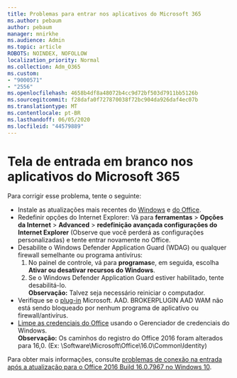 ```yaml
---
title: Problemas para entrar nos aplicativos do Microsoft 365
ms.author: pebaum
author: pebaum
manager: mnirkhe
ms.audience: Admin
ms.topic: article
ROBOTS: NOINDEX, NOFOLLOW
localization_priority: Normal
ms.collection: Adm_O365
ms.custom:
- "9000571"
- "2556"
ms.openlocfilehash: 4658b4df8a48072b4cc9d72bf503d7911bb5126b
ms.sourcegitcommit: f28dafa0f727870038f72bc904da926daf4ec07b
ms.translationtype: MT
ms.contentlocale: pt-BR
ms.lasthandoff: 06/05/2020
ms.locfileid: "44579889"
---
```

# <a name="blank-sign-in-screen-in-microsoft-365-apps"></a>Tela de entrada em branco nos aplicativos do Microsoft 365

Para corrigir esse problema, tente o seguinte:
- Instale as atualizações mais recentes do [Windows](https://support.microsoft.com/help/4027667/windows-10-update) e [do Office](https://support.office.com/article/update-office-and-your-computer-with-microsoft-update-2ab296f3-7f03-43a2-8e50-46de917611c5).
- Redefinir opções do Internet Explorer: Vá para **ferramentas**  >  **Opções da Internet**  >  **Advanced**  >  **redefinição avançada configurações do Internet Explorer** (Observe que você perderá as configurações personalizadas) e tente entrar novamente no Office.
- Desabilite o Windows Defender Application Guard (WDAG) ou qualquer firewall semelhante ou programa antivírus:
    1. No painel de controle, vá para **programas**e, em seguida, escolha **Ativar ou desativar recursos do Windows**.
    2. Se o Windows Defender Application Guard estiver habilitado, tente desabilitá-lo.<br/>
    **Observação:** Talvez seja necessário reiniciar o computador.
- Verifique se o [plug-in](https://docs.microsoft.com/office365/troubleshoot/administration/connection-issue-when-sign-in-office-2016#symptom-1) Microsoft. AAD. BROKERPLUGIN AAD WAM não está sendo bloqueado por nenhum programa de aplicativo ou firewall/antivírus.
- [Limpe as credenciais do Office](https://docs.microsoft.com/office/troubleshoot/error-messages/another-account-already-signed-in#step-3-clear-cached-credentials-on-the-computer) usando o Gerenciador de credenciais do Windows.<br/>
    **Observação:** Os caminhos do registro do Office 2016 foram alterados para 16,0. (Ex: \Software\Microsoft\Office\16.0\Common\Identity\)

Para obter mais informações, consulte [problemas de conexão na entrada após a atualização para o Office 2016 Build 16.0.7967 no Windows 10](https://docs.microsoft.com/office365/troubleshoot/administration/connection-issue-when-sign-in-office-2016).